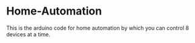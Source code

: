 # Home-Automation
This is the arduino code for home automation by which you can control 8 devices at a time.
